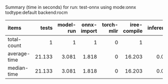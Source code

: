 Summary (time in seconds) for run: test-onnx using mode:onnx todtype:default backend:rocm

| items        |   tests |   model-run |   onnx-import |   torch-mlir |   iree-compile |   inference |
|:-------------|--------:|------------:|--------------:|-------------:|---------------:|------------:|
| total-count  |   1     |       1     |         1     |            0 |          1     |       0     |
| average-time |  21.133 |       3.081 |         1.818 |            0 |         16.203 |       0.031 |
| median-time  |  21.133 |       3.081 |         1.818 |            0 |         16.203 |       0.031 |
